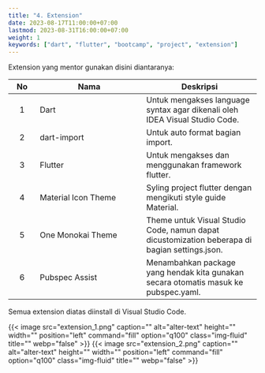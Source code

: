 ```yaml
---
title: "4. Extension"
date: 2023-08-17T11:00:00+07:00
lastmod: 2023-08-31T16:00:00+07:00
weight: 1
keywords: ["dart", "flutter", "bootcamp", "project", "extension"]
---
```


Extension yang mentor gunakan disini diantaranya:

| <div style="width: 40px">No</div> | <div style="width:200px">Nama</div> | Deskripsi                                                                                     |
| :-------------------------------: | ----------------------------------- | --------------------------------------------------------------------------------------------- |
|                 1                 | Dart                                | Untuk mengakses language syntax agar dikenali oleh IDEA Visual Studio Code.                   |
|                 2                 | dart-import                         | Untuk auto format bagian import.                                                              |
|                 3                 | Flutter                             | Untuk mengakses dan menggunakan framework flutter.                                            |
|                 4                 | Material Icon Theme                 | Syling project flutter dengan mengikuti style guide Material.                                 |
|                 5                 | One Monokai Theme                   | Theme untuk Visual Studio Code, namun dapat dicustomization beberapa di bagian settings.json. |
|                 6                 | Pubspec Assist                      | Menambahkan package yang hendak kita gunakan secara otomatis masuk ke pubspec.yaml.           |

Semua extension diatas diinstall di Visual Studio Code.

{{< image src="extension_1.png" caption="" alt="alter-text" height="" width="" position="left" command="fill" option="q100" class="img-fluid" title=""  webp="false" >}}
{{< image src="extension_2.png" caption="" alt="alter-text" height="" width="" position="left" command="fill" option="q100" class="img-fluid" title=""  webp="false" >}}

<br>
